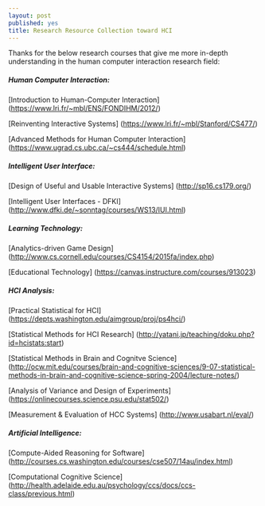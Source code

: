 ```yaml
---
layout: post
published: yes
title: Research Resource Collection toward HCI
---
```


Thanks for the below research courses that give me more in-depth understanding in the human computer interaction research field:

##### Human Computer Interaction:

[Introduction to Human-Computer Interaction]
(https://www.lri.fr/~mbl/ENS/FONDIHM/2012/)

[Reinventing Interactive Systems]
(https://www.lri.fr/~mbl/Stanford/CS477/)

[Advanced Methods for Human Computer Interaction]
(https://www.ugrad.cs.ubc.ca/~cs444/schedule.html)

##### Intelligent User Interface:

[Design of Useful and Usable Interactive Systems]
(http://sp16.cs179.org/)

[Intelligent User Interfaces - DFKI]
(http://www.dfki.de/~sonntag/courses/WS13/IUI.html)

##### Learning Technology:

[Analytics-driven Game Design]
(http://www.cs.cornell.edu/courses/CS4154/2015fa/index.php)

[Educational Technology]
(https://canvas.instructure.com/courses/913023)

##### HCI Analysis:

[Practical Statistical for HCI]
(https://depts.washington.edu/aimgroup/proj/ps4hci/)

[Statistical Methods for HCI Research]
(http://yatani.jp/teaching/doku.php?id=hcistats:start)

[Statistical Methods in Brain and Cognitve Science]
(http://ocw.mit.edu/courses/brain-and-cognitive-sciences/9-07-statistical-methods-in-brain-and-cognitive-science-spring-2004/lecture-notes/)

[Analysis of Variance and Design of Experiments]
(https://onlinecourses.science.psu.edu/stat502/)

[Measurement & Evaluation of HCC Systems]
(http://www.usabart.nl/eval/)

##### Artificial Intelligence: 

[Compute-Aided Reasoning for Software]
(http://courses.cs.washington.edu/courses/cse507/14au/index.html)

[Computational Cognitive Science]
(http://health.adelaide.edu.au/psychology/ccs/docs/ccs-class/previous.html)